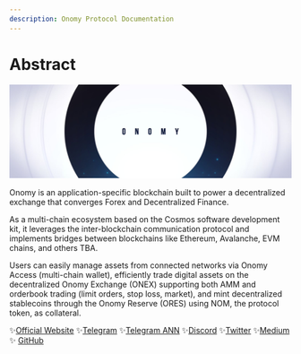 ```yaml
---
description: Onomy Protocol Documentation
---
```


# Abstract

![](.gitbook/assets/137114490-3fb1de9c-f74c-4979-9089-2f116e57bec2.jpeg)

Onomy is an application-specific blockchain built to power a decentralized exchange that converges Forex and Decentralized Finance.

As a multi-chain ecosystem based on the Cosmos software development kit, it leverages the inter-blockchain communication protocol and implements bridges between blockchains like Ethereum, Avalanche, EVM chains, and others TBA.

Users can easily manage assets from connected networks via Onomy Access (multi-chain wallet), efficiently trade digital assets on the decentralized Onomy Exchange (ONEX) supporting both AMM and orderbook trading (limit orders, stop loss, market), and mint decentralized stablecoins through the Onomy Reserve (ORES) using NOM, the protocol token, as collateral.

✨[Official Website](https://onomy.io) ✨[Telegram](https://t.me/onomyprotocol) ✨[Telegram A](https://t.me/onomyannouncements)[NN](https://t.me/onomyannouncements) ✨[Discord](https://discord.gg/u5qcykwJqV) ✨[Twitter](https://twitter.com/OnomyProtocol) ✨[Medium](https://medium.com/onomy-protocol) ✨ [GitHub](https://github.com/onomyprotocol/)
